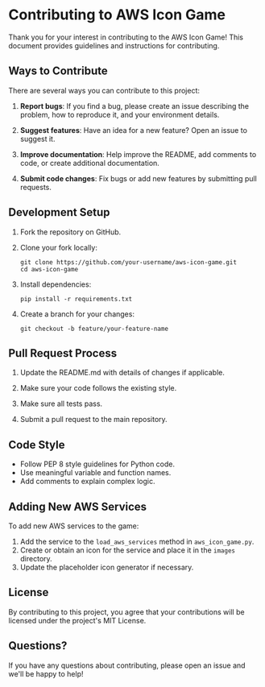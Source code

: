 # Contributing to AWS Icon Game

Thank you for your interest in contributing to the AWS Icon Game! This document provides guidelines and instructions for contributing.

## Ways to Contribute

There are several ways you can contribute to this project:

1. **Report bugs**: If you find a bug, please create an issue describing the problem, how to reproduce it, and your environment details.

2. **Suggest features**: Have an idea for a new feature? Open an issue to suggest it.

3. **Improve documentation**: Help improve the README, add comments to code, or create additional documentation.

4. **Submit code changes**: Fix bugs or add new features by submitting pull requests.

## Development Setup

1. Fork the repository on GitHub.

2. Clone your fork locally:
   ```
   git clone https://github.com/your-username/aws-icon-game.git
   cd aws-icon-game
   ```

3. Install dependencies:
   ```
   pip install -r requirements.txt
   ```

4. Create a branch for your changes:
   ```
   git checkout -b feature/your-feature-name
   ```

## Pull Request Process

1. Update the README.md with details of changes if applicable.

2. Make sure your code follows the existing style.

3. Make sure all tests pass.

4. Submit a pull request to the main repository.

## Code Style

- Follow PEP 8 style guidelines for Python code.
- Use meaningful variable and function names.
- Add comments to explain complex logic.

## Adding New AWS Services

To add new AWS services to the game:

1. Add the service to the `load_aws_services` method in `aws_icon_game.py`.
2. Create or obtain an icon for the service and place it in the `images` directory.
3. Update the placeholder icon generator if necessary.

## License

By contributing to this project, you agree that your contributions will be licensed under the project's MIT License.

## Questions?

If you have any questions about contributing, please open an issue and we'll be happy to help!
